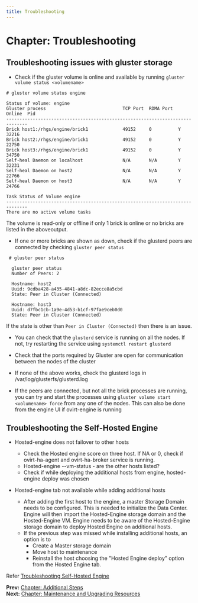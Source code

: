 ```yaml
---
title: Troubleshooting
---
```


# Chapter: Troubleshooting

## Troubleshooting issues with gluster storage

* Check if the gluster volume is online and available by running `gluster volume status <volumename>`

```
# gluster volume status engine

Status of volume: engine
Gluster process                             TCP Port  RDMA Port  Online  Pid
------------------------------------------------------------------------------
Brick host1:/rhgs/engine/brick1             49152     0          Y       32216
Brick host2:/rhgs/engine/brick1             49152     0          Y       22750
Brick host3:/rhgs/engine/brick1             49152     0          Y       34750
Self-heal Daemon on localhost               N/A       N/A        Y       32231
Self-heal Daemon on host2                   N/A       N/A        Y       22766
Self-heal Daemon on host3                   N/A       N/A        Y       24766
 
Task Status of Volume engine
------------------------------------------------------------------------------
There are no active volume tasks
```

The volume is read-only or offline if only 1 brick is online or no bricks are listed in the aboveoutput.


* If one or more bricks are shown as down, check if the glusterd peers are connected by checking `gluster peer status`

```
 # gluster peer status

  gluster peer status
  Number of Peers: 2

  Hostname: host2
  Uuid: 9cdba428-a435-4841-a8dc-82ecce8a5cbd
  State: Peer in Cluster (Connected)

  Hostname: host3
  Uuid: d7fbc1cb-1a9e-4d53-b1cf-97fae9ceb0d0
  State: Peer in Cluster (Connected)
```

If the state is other than `Peer in Cluster (Connected)` then there is an issue. 
 
   * You can check that the `glusterd` service is running on all the nodes. If not, try restarting the service using `systemctl restart glusterd`

   * Check that the ports required by Gluster are open for communication between the nodes of the cluster

   * If none of the above works, check the glusterd logs in /var/log/glusterfs/glusterd.log

* If the peers are connected, but not all the brick processes are running, you can try and start the processes using `gluster volume start <volumename> force` from any one of the nodes. This can also be done from the engine UI if ovirt-engine is running

## Troubleshooting the Self-Hosted Engine

* Hosted-engine does not failover to other hosts

    * Check the Hosted engine score on three host. If NA or 0, check if ovirt-ha-agent and ovirt-ha-broker service is running.
    * Hosted-engine --vm-status - are the other hosts listed?
    * Check if while deploying the additional hosts from engine, hosted-engine deploy was chosen

* Hosted-engine tab not available while adding additional hosts

    * After adding the first host to the engine, a master Storage Domain needs to be configured. This is needed to initialize the Data Center. Engine will then import the Hosted-Engine storage domain and the Hosted-Engine VM. Engine needs to be aware of the Hosted-Engine storage domain to deploy Hosted Engine on additional hosts.
    * If the previous step was missed while installing additional hosts, an option is to
        * Create a Master storage domain
        * Move host to maintenance
        * Reinstall the host choosing the "Hosted Engine deploy" option from the Hosted Engine tab.

Refer [Troubleshooting Self-Hosted Engine](../self-hosted/chap-Deploying_Self-Hosted_Engine)

**Prev:** [Chapter: Additional Steps ](../chap-Additional_Steps) <br/>
**Next:** [Chapter: Maintenance and Upgrading Resources ](../chap-Maintenance_and_Upgrading_Resources)
